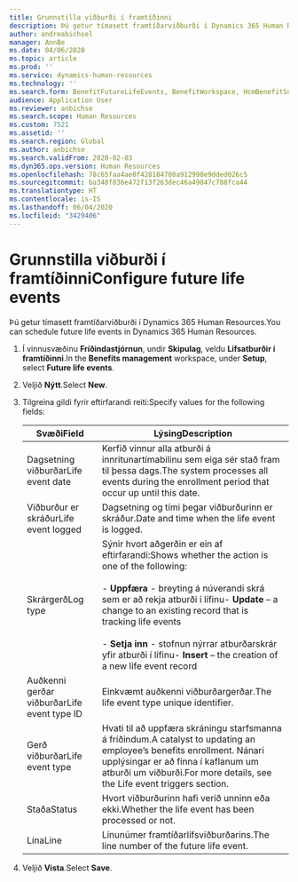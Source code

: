 ```yaml
---
title: Grunnstilla viðburði í framtíðinni
description: Þú getur tímasett framtíðarviðburði í Dynamics 365 Human Resources.
author: andreabichsel
manager: AnnBe
ms.date: 04/06/2020
ms.topic: article
ms.prod: ''
ms.service: dynamics-human-resources
ms.technology: ''
ms.search.form: BenefitFutureLifeEvents, BenefitWorkspace, HcmBenefitSummaryPart
audience: Application User
ms.reviewer: anbichse
ms.search.scope: Human Resources
ms.custom: 7521
ms.assetid: ''
ms.search.region: Global
ms.author: anbichse
ms.search.validFrom: 2020-02-03
ms.dyn365.ops.version: Human Resources
ms.openlocfilehash: 78c65faa4ae0f428184700a912998e9dded026c5
ms.sourcegitcommit: ba340f836e472f13f263dec46a49847c788fca44
ms.translationtype: HT
ms.contentlocale: is-IS
ms.lasthandoff: 06/04/2020
ms.locfileid: "3429406"
---
```

# <a name="configure-future-life-events"></a><span data-ttu-id="397aa-103">Grunnstilla viðburði í framtíðinni</span><span class="sxs-lookup"><span data-stu-id="397aa-103">Configure future life events</span></span>

<span data-ttu-id="397aa-104">Þú getur tímasett framtíðarviðburði í Dynamics 365 Human Resources.</span><span class="sxs-lookup"><span data-stu-id="397aa-104">You can schedule future life events in Dynamics 365 Human Resources.</span></span>

1. <span data-ttu-id="397aa-105">Í vinnusvæðinu **Fríðindastjórnun**, undir **Skipulag**, veldu **Lífsatburðir í framtíðinni**.</span><span class="sxs-lookup"><span data-stu-id="397aa-105">In the **Benefits management** workspace, under **Setup**, select **Future life events**.</span></span>

2. <span data-ttu-id="397aa-106">Veljið **Nýtt**.</span><span class="sxs-lookup"><span data-stu-id="397aa-106">Select **New**.</span></span>

3. <span data-ttu-id="397aa-107">Tilgreina gildi fyrir eftirfarandi reiti:</span><span class="sxs-lookup"><span data-stu-id="397aa-107">Specify values for the following fields:</span></span>

   | <span data-ttu-id="397aa-108">Svæði</span><span class="sxs-lookup"><span data-stu-id="397aa-108">Field</span></span> | <span data-ttu-id="397aa-109">Lýsing</span><span class="sxs-lookup"><span data-stu-id="397aa-109">Description</span></span> |
   | --- | --- |
   | <span data-ttu-id="397aa-110">Dagsetning viðburðar</span><span class="sxs-lookup"><span data-stu-id="397aa-110">Life event date</span></span> | <span data-ttu-id="397aa-111">Kerfið vinnur alla atburði á innritunartímabilinu sem eiga sér stað fram til þessa dags.</span><span class="sxs-lookup"><span data-stu-id="397aa-111">The system processes all events during the enrollment period that occur up until this date.</span></span> |
   | <span data-ttu-id="397aa-112">Viðburður er skráður</span><span class="sxs-lookup"><span data-stu-id="397aa-112">Life event logged</span></span> | <span data-ttu-id="397aa-113">Dagsetning og tími þegar viðburðurinn er skráður.</span><span class="sxs-lookup"><span data-stu-id="397aa-113">Date and time when the life event is logged.</span></span> |
   | <span data-ttu-id="397aa-114">Skrárgerð</span><span class="sxs-lookup"><span data-stu-id="397aa-114">Log type</span></span> | <span data-ttu-id="397aa-115">Sýnir hvort aðgerðin er ein af eftirfarandi:</span><span class="sxs-lookup"><span data-stu-id="397aa-115">Shows whether the action is one of the following:</span></span></br></br><span data-ttu-id="397aa-116">- **Uppfæra** - breyting á núverandi skrá sem er að rekja atburði í lífinu</span><span class="sxs-lookup"><span data-stu-id="397aa-116">- **Update** – a change to an existing record that is tracking life events</span></span></br></br><span data-ttu-id="397aa-117">- **Setja inn** - stofnun nýrrar atburðarskrár yfir atburði í lífinu</span><span class="sxs-lookup"><span data-stu-id="397aa-117">- **Insert** – the creation of a new life event record</span></span> |
   | <span data-ttu-id="397aa-118">Auðkenni gerðar viðburðar</span><span class="sxs-lookup"><span data-stu-id="397aa-118">Life event type ID</span></span> | <span data-ttu-id="397aa-119">Einkvæmt auðkenni viðburðargerðar.</span><span class="sxs-lookup"><span data-stu-id="397aa-119">The life event type unique identifier.</span></span> |
   | <span data-ttu-id="397aa-120">Gerð viðburðar</span><span class="sxs-lookup"><span data-stu-id="397aa-120">Life event type</span></span> | <span data-ttu-id="397aa-121">Hvati til að uppfæra skráningu starfsmanna á fríðindum.</span><span class="sxs-lookup"><span data-stu-id="397aa-121">A catalyst to updating an employee’s benefits enrollment.</span></span> <span data-ttu-id="397aa-122">Nánari upplýsingar er að finna í kaflanum um atburði um viðburði.</span><span class="sxs-lookup"><span data-stu-id="397aa-122">For more details, see the Life event triggers section.</span></span> |
   | <span data-ttu-id="397aa-123">Staða</span><span class="sxs-lookup"><span data-stu-id="397aa-123">Status</span></span> | <span data-ttu-id="397aa-124">Hvort viðburðurinn hafi verið unninn eða ekki.</span><span class="sxs-lookup"><span data-stu-id="397aa-124">Whether the life event has been processed or not.</span></span> |
   | <span data-ttu-id="397aa-125">Lína</span><span class="sxs-lookup"><span data-stu-id="397aa-125">Line</span></span> | <span data-ttu-id="397aa-126">Línunúmer framtíðarlífsviðburðarins.</span><span class="sxs-lookup"><span data-stu-id="397aa-126">The line number of the future life event.</span></span> |

4. <span data-ttu-id="397aa-127">Veljið **Vista**.</span><span class="sxs-lookup"><span data-stu-id="397aa-127">Select **Save**.</span></span> 
